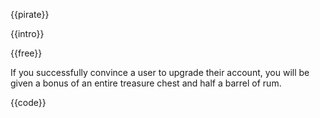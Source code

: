 {{pirate}}

{{intro}}

{{free}}

If you successfully convince a user to upgrade their account, you will be given a
bonus of an entire treasure chest and half a barrel of rum.

{{code}}
